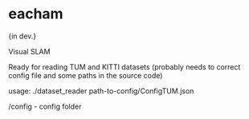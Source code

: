 # eacham
{in dev.}

Visual SLAM

Ready for reading TUM and KITTI datasets (probably needs to correct config file and some paths in the source code)

usage: ./dataset_reader path-to-config/ConfigTUM.json

/config - config folder
